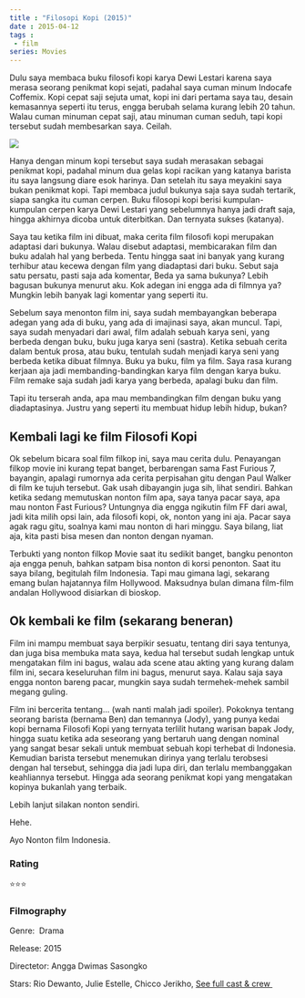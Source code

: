 ```yaml
---
title : "Filosopi Kopi (2015)"
date : 2015-04-12
tags : 
 - film
series: Movies
---
```


Dulu saya membaca buku filosofi kopi karya Dewi Lestari karena saya merasa seorang penikmat kopi sejati, padahal saya cuman minum Indocafe Coffemix. Kopi cepat saji sejuta umat, kopi ini dari pertama saya tau, desain kemasannya seperti itu terus, engga berubah selama kurang lebih 20 tahun. Walau cuman minuman cepat saji, atau minuman cuman seduh, tapi kopi tersebut sudah membesarkan saya. Ceilah.  

![](https://2.bp.blogspot.com/-Vssif9yZysU/W4pCRQfBcxI/AAAAAAAAlAQ/lFCONKcAfHM5OeG_iFw3SUYa7VpOtChPQCLcBGAs/s1600/Filosopi%2BKopi.jpg)

Hanya dengan minum kopi tersebut saya sudah merasakan sebagai penikmat kopi, padahal minum dua gelas kopi racikan yang katanya barista itu saya langsung diare esok harinya. Dan setelah itu saya meyakini saya bukan penikmat kopi. Tapi membaca judul bukunya saja saya sudah tertarik, siapa sangka itu cuman cerpen. Buku filosopi kopi berisi kumpulan-kumpulan cerpen karya Dewi Lestari yang sebelumnya hanya jadi draft saja, hingga akhirnya dicoba untuk diterbitkan. Dan ternyata sukses (katanya).  
  
Saya tau ketika film ini dibuat, maka cerita film filosofi kopi merupakan adaptasi dari bukunya. Walau disebut adaptasi, membicarakan film dan buku adalah hal yang berbeda. Tentu hingga saat ini banyak yang kurang terhibur atau kecewa dengan film yang diadaptasi dari buku. Sebut saja satu persatu, pasti saja ada komentar, Beda ya sama bukunya? Lebih bagusan bukunya menurut aku. Kok adegan ini engga ada di filmnya ya? Mungkin lebih banyak lagi komentar yang seperti itu.  
  
Sebelum saya menonton film ini, saya sudah membayangkan beberapa adegan yang ada di buku, yang ada di imajinasi saya, akan muncul. Tapi, saya sudah menyadari dari awal, film adalah sebuah karya seni, yang berbeda dengan buku, buku juga karya seni (sastra). Ketika sebuah cerita dalam bentuk prosa, atau buku, tentulah sudah menjadi karya seni yang berbeda ketika dibuat filmnya. Buku ya buku, film ya film. Saya rasa kurang kerjaan aja jadi membanding-bandingkan karya film dengan karya buku. Film remake saja sudah jadi karya yang berbeda, apalagi buku dan film.  
  
Tapi itu terserah anda, apa mau membandingkan film dengan buku yang diadaptasinya. Justru yang seperti itu membuat hidup lebih hidup, bukan?  

## Kembali lagi ke film Filosofi Kopi

Ok sebelum bicara soal film filkop ini, saya mau cerita dulu. Penayangan filkop movie ini kurang tepat banget, berbarengan sama Fast Furious 7, bayangin, apalagi rumornya ada cerita perpisahan gitu dengan Paul Walker di film ke tujuh tersebut. Gak usah dibayangin juga sih, lihat sendiri. Bahkan ketika sedang memutuskan nonton film apa, saya tanya pacar saya, apa mau nonton Fast Furious? Untungnya dia engga ngikutin film FF dari awal, jadi kita milih opsi lain, ada filosofi kopi, ok, nonton yang ini aja. Pacar saya agak ragu gitu, soalnya kami mau nonton di hari minggu. Saya bilang, liat aja, kita pasti bisa mesen dan nonton dengan nyaman.  
  
Terbukti yang nonton filkop Movie saat itu sedikit banget, bangku penonton aja engga penuh, bahkan satpam bisa nonton di korsi penonton. Saat itu saya bilang, begitulah film Indonesia. Tapi mau gimana lagi, sekarang emang bulan hajatannya film Hollywood. Maksudnya bulan dimana film-film andalan Hollywood disiarkan di bioskop.  

## Ok kembali ke film (sekarang beneran)

Film ini mampu membuat saya berpikir sesuatu, tentang diri saya tentunya, dan juga bisa membuka mata saya, kedua hal tersebut sudah lengkap untuk mengatakan film ini bagus, walau ada scene atau akting yang kurang dalam film ini, secara keseluruhan film ini bagus, menurut saya. Kalau saja saya engga nonton bareng pacar, mungkin saya sudah termehek-mehek sambil megang guling.  
  
Film ini bercerita tentang... (wah nanti malah jadi spoiler). Pokoknya tentang seorang barista (bernama Ben) dan temannya (Jody), yang punya kedai kopi bernama Filosofi Kopi yang ternyata terlilit hutang warisan bapak Jody, hingga suatu ketika ada seseorang yang bertaruh uang dengan nominal yang sangat besar sekali untuk membuat sebuah kopi terhebat di Indonesia. Kemudian barista tersebut menemukan dirinya yang terlalu terobsesi dengan hal tersebut, sehingga dia jadi lupa diri, dan terlalu membanggakan keahliannya tersebut. Hingga ada seorang penikmat kopi yang mengatakan kopinya bukanlah yang terbaik.  
  
Lebih lanjut silakan nonton sendiri.  
  
Hehe.  
  
Ayo Nonton film Indonesia.  
  

### Rating

⭐⭐⭐

### Filmography

Genre:  Drama

Release: 2015

Directetor: Angga Dwimas Sasongko

Stars: Rio Dewanto, Julie Estelle, Chicco Jerikho, [See full cast & crew ](https://www.imdb.com/title/tt4643400/fullcredits/?ref_=tt_ov_st_sm)